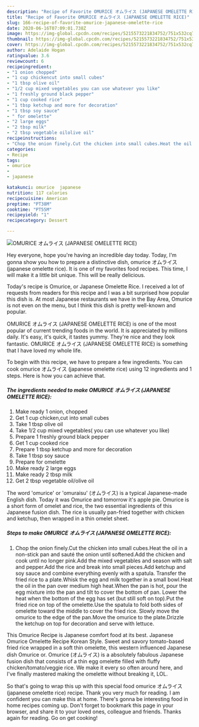 ```yaml
---
description: "Recipe of Favorite OMURICE オムライス (JAPANESE OMELETTE RICE)"
title: "Recipe of Favorite OMURICE オムライス (JAPANESE OMELETTE RICE)"
slug: 166-recipe-of-favorite-omurice-japanese-omelette-rice
date: 2020-06-16T07:09:01.738Z
image: https://img-global.cpcdn.com/recipes/5215573221834752/751x532cq70/omurice-オムライス-japanese-omelette-rice-recipe-main-photo.jpg
thumbnail: https://img-global.cpcdn.com/recipes/5215573221834752/751x532cq70/omurice-オムライス-japanese-omelette-rice-recipe-main-photo.jpg
cover: https://img-global.cpcdn.com/recipes/5215573221834752/751x532cq70/omurice-オムライス-japanese-omelette-rice-recipe-main-photo.jpg
author: Adelaide Hogan
ratingvalue: 3.6
reviewcount: 6
recipeingredient:
- "1 onion chopped"
- "1 cup chickencut into small cubes"
- "1 tbsp olive oil"
- "1/2 cup mixed vegetables you can use whatever you like"
- "1 freshly ground black pepper"
- "1 cup cooked rice"
- "1 tbsp ketchup and more for decoration"
- "1 tbsp soy sauce"
- " for omelette"
- "2 large eggs"
- "2 tbsp milk"
- "2 tbsp vegetable oilolive oil"
recipeinstructions:
- "Chop the onion finely.Cut the chicken into small cubes.Heat the oil in a non-stick pan and sauté the onion until softened.Add the chicken and cook until no longer pink.Add the mixed vegetables and season with salt and pepper.Add the rice and break into small pieces.Add ketchup and soy sauce and combine everything evenly with a spatula. Transfer the fried rice to a plate.Whisk the egg and milk together in a small bowl.Heat the oil in the pan over medium high heat.When the pan is hot, pour the egg mixture into the pan and tilt to cover the bottom of pan. Lower the heat when the bottom of the egg has set (but still soft on top).Put the fried rice on top of the omelette.Use the spatula to fold both sides of omelette toward the middle to cover the fried rice. Slowly move the omurice to the edge of the pan.Move the omurice to the plate.Drizzle the ketchup on top for decoration and serve with lettuce."
categories:
- Recipe
tags:
- omurice
- 
- japanese

katakunci: omurice  japanese 
nutrition: 117 calories
recipecuisine: American
preptime: "PT38M"
cooktime: "PT55M"
recipeyield: "1"
recipecategory: Dessert

---
```



![OMURICE オムライス (JAPANESE OMELETTE RICE)](https://img-global.cpcdn.com/recipes/5215573221834752/751x532cq70/omurice-オムライス-japanese-omelette-rice-recipe-main-photo.jpg)

Hey everyone, hope you're having an incredible day today. Today, I'm gonna show you how to prepare a distinctive dish, omurice オムライス (japanese omelette rice). It is one of my favorites food recipes. This time, I will make it a little bit unique. This will be really delicious.

Today&#39;s recipe is Omurice, or Japanese Omelette Rice. I received a lot of requests from readers for this recipe and I was a bit surprised how popular this dish is. At most Japanese restaurants we have in the Bay Area, Omurice is not even on the menu, but I think this dish is pretty well-known and popular.

OMURICE オムライス (JAPANESE OMELETTE RICE) is one of the most popular of current trending foods in the world. It is appreciated by millions daily. It's easy, it's quick, it tastes yummy. They're nice and they look fantastic. OMURICE オムライス (JAPANESE OMELETTE RICE) is something that I have loved my whole life.


To begin with this recipe, we have to prepare a few ingredients. You can cook omurice オムライス (japanese omelette rice) using 12 ingredients and 1 steps. Here is how you can achieve that.

<!--inarticleads1-->

##### The ingredients needed to make OMURICE オムライス (JAPANESE OMELETTE RICE):

1. Make ready 1 onion, chopped
1. Get 1 cup chicken,cut into small cubes
1. Take 1 tbsp olive oil
1. Take 1/2 cup mixed vegetables( you can use whatever you like)
1. Prepare 1 freshly ground black pepper
1. Get 1 cup cooked rice
1. Prepare 1 tbsp ketchup and more for decoration
1. Take 1 tbsp soy sauce
1. Prepare  for omelette
1. Make ready 2 large eggs
1. Make ready 2 tbsp milk
1. Get 2 tbsp vegetable oil/olive oil


The word &#39;omurice&#39; or &#39;omuraisu&#39; (オムライス) is a typical Japanese-made English dish. Today it was Omurice and tomorrow it&#39;s apple pie. Omurice is a short form of omelet and rice, the two essential ingredients of this Japanese fusion dish. The rice is usually pan-fried together with chicken and ketchup, then wrapped in a thin omelet sheet. 

<!--inarticleads2-->

##### Steps to make OMURICE オムライス (JAPANESE OMELETTE RICE):

1. Chop the onion finely.Cut the chicken into small cubes.Heat the oil in a non-stick pan and sauté the onion until softened.Add the chicken and cook until no longer pink.Add the mixed vegetables and season with salt and pepper.Add the rice and break into small pieces.Add ketchup and soy sauce and combine everything evenly with a spatula. Transfer the fried rice to a plate.Whisk the egg and milk together in a small bowl.Heat the oil in the pan over medium high heat.When the pan is hot, pour the egg mixture into the pan and tilt to cover the bottom of pan. Lower the heat when the bottom of the egg has set (but still soft on top).Put the fried rice on top of the omelette.Use the spatula to fold both sides of omelette toward the middle to cover the fried rice. Slowly move the omurice to the edge of the pan.Move the omurice to the plate.Drizzle the ketchup on top for decoration and serve with lettuce.


This Omurice Recipe is Japanese comfort food at its best. Japanese Omurice Omelette Recipe Korean Style. Sweet and savory tomato-based fried rice wrapped in a soft thin omelette, this western influenced Japanese dish Omurice or. Omurice (オムライス) is a absolutely fabulous Japanese fusion dish that consists of a thin egg omelette filled with fluffy chicken/tomato/veggie rice. We make it every so often around here, and I&#39;ve finally mastered making the omelette without breaking it, LOL. 

So that's going to wrap this up with this special food omurice オムライス (japanese omelette rice) recipe. Thank you very much for reading. I am confident you can make this at home. There's gonna be interesting food in home recipes coming up. Don't forget to bookmark this page in your browser, and share it to your loved ones, colleague and friends. Thanks again for reading. Go on get cooking!

